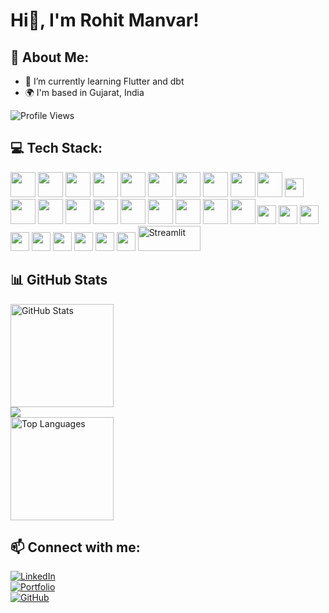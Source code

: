 # Hi👋, I'm Rohit Manvar!

## 💫 About Me:
- 🌱 I’m currently learning Flutter and dbt  
- 🌍  I'm based in Gujarat, India

![Profile Views](https://komarev.com/ghpvc/?username=rohitmanvar&label=Profile%20views&color=0e75b6&style=flat)  

## 💻 Tech Stack:
<div> 
  <!-- 🌐 Languages -->
  <img src="https://cdn.jsdelivr.net/gh/devicons/devicon/icons/python/python-original.svg" width="40" height="40"/> 
  <img src="https://cdn.jsdelivr.net/gh/devicons/devicon/icons/cplusplus/cplusplus-original.svg" width="40" height="40"/> 
  <img src="https://cdn.jsdelivr.net/gh/devicons/devicon/icons/c/c-original.svg" width="40" height="40"/> 
  <img src="https://cdn.jsdelivr.net/gh/devicons/devicon/icons/java/java-original.svg" width="40" height="40"/> 
  <img src="https://cdn.jsdelivr.net/gh/devicons/devicon/icons/csharp/csharp-original.svg" width="40" height="40"/> 
  <img src="https://cdn.jsdelivr.net/gh/devicons/devicon/icons/dot-net/dot-net-original.svg" width="40" height="40"/>
  <img src="https://cdn.jsdelivr.net/gh/devicons/devicon/icons/dart/dart-original.svg" width="40" height="40"/>

  <!-- 🤖 ML / Data Science -->
  <img src="https://cdn.jsdelivr.net/gh/devicons/devicon/icons/numpy/numpy-original.svg" width="40" height="40"/> 
  <img src="https://cdn.jsdelivr.net/gh/devicons/devicon/icons/pandas/pandas-original.svg" width="40" height="40"/> 
  <img src="https://cdn.jsdelivr.net/gh/devicons/devicon/icons/tensorflow/tensorflow-original.svg" width="40" height="40"/> 
  <img src="https://img.shields.io/badge/FAISS-0467DF?style=flat-square&logo=meta&logoColor=white" height="30"/> 

  <!-- 🌍 Web & UI Development -->
  <img src="https://cdn.jsdelivr.net/gh/devicons/devicon/icons/html5/html5-original.svg" width="40" height="40"/> 
  <img src="https://cdn.jsdelivr.net/gh/devicons/devicon/icons/css3/css3-original.svg" width="40" height="40"/> 
  <img src="https://cdn.jsdelivr.net/gh/devicons/devicon/icons/javascript/javascript-original.svg" width="40" height="40"/> 
  <img src="https://cdn.jsdelivr.net/gh/devicons/devicon/icons/php/php-original.svg" width="40" height="40"/> 
  <img src="https://cdn.jsdelivr.net/gh/devicons/devicon/icons/flutter/flutter-original.svg" width="40" height="40"/> 
  <img src="https://cdn.jsdelivr.net/gh/devicons/devicon/icons/firebase/firebase-plain.svg" width="40" height="40"/> 
  <img src="https://cdn.jsdelivr.net/gh/devicons/devicon/icons/mysql/mysql-original.svg" width="40" height="40"/> 
  <img src="https://cdn.jsdelivr.net/gh/devicons/devicon/icons/git/git-original.svg" width="40" height="40"/> 
  <img src="https://cdn.jsdelivr.net/gh/devicons/devicon/icons/flask/flask-original.svg" width="40" height="40"/> 

  <!-- 🛠 Frameworks / Tools (Badges) -->
  <img src="https://img.shields.io/badge/Firebase-FFCA28?style=flat-square&logo=firebase&logoColor=white" height="30"/> 
  <img src="https://img.shields.io/badge/Swing-ED8B00?style=flat-square&logo=java&logoColor=white" height="30"/> 
  <img src="https://img.shields.io/badge/JSP-007396?style=flat-square&logo=apachetomcat&logoColor=white" height="30"/> 
  <img src="https://img.shields.io/badge/Servlet-00599C?style=flat-square&logo=java&logoColor=white" height="30"/> 
  <img src="https://img.shields.io/badge/NetBeans-1B6AC6?style=flat-square&logo=apache&logoColor=white" height="30"/> 
  <img src="https://img.shields.io/badge/Render-000000?style=flat-square&logo=render&logoColor=white" height="30"/> 
  <img src="https://img.shields.io/badge/FastAPI-009688?style=flat-square&logo=fastapi&logoColor=white" height="30"/>
  <img src="https://img.shields.io/badge/Redis-DC382D?style=flat-square&logo=redis&logoColor=white" height="30"/>
  <img src="https://img.shields.io/badge/JWT-000000?style=flat-square&logo=jsonwebtokens&logoColor=white" height="30"/>
  <img src="https://streamlit.io/images/brand/streamlit-logo-secondary-colormark-darktext.svg" alt="Streamlit" width="100" height="40"/> 
</div>

## 📊 GitHub Stats

<div>
  <img src="https://github-readme-stats.vercel.app/api?username=rohitmanvar&show_icons=true&theme=tokyonight&hide_border=true&count_private=true" alt="GitHub Stats" height="165">
</div>
<div>
  <img src="https://github-readme-streak-stats.herokuapp.com/?user=rohitmanvar&theme=tokyonight&hide_border=true" /><br>
  <img src="https://github-readme-stats.vercel.app/api/top-langs/?username=rohitmanvar&layout=compact&theme=tokyonight&hide_border=true" alt="Top Languages" height="165">
</div>

## 📫 Connect with me:
<div>  
  
[![LinkedIn](https://img.shields.io/badge/LinkedIn-0077B5?style=for-the-badge&logo=linkedin&logoColor=white)](https://www.linkedin.com/in/rohit-manvar-141261216/)  
[![Portfolio](https://img.shields.io/badge/Portfolio-000000?style=for-the-badge&logo=About.me&logoColor=white)](https://rohitmanvar.github.io/portfolio)  
[![GitHub](https://img.shields.io/badge/GitHub-100000?style=for-the-badge&logo=github&logoColor=white)](https://github.com/rohitmanvar)

</div>
